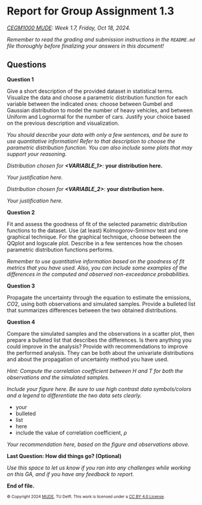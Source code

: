 # Report for Group Assignment 1.3

*[CEGM1000 MUDE](http://mude.citg.tudelft.nl/): Week 1.7, Friday, Oct 18, 2024.*

_Remember to read the grading and submission instructions in the `README.md` file thoroughly before finalizing your answers in this document!_

## Questions

**Question 1**

Give a short description of the provided dataset in statistical terms. Visualize the data and choose a parametric distribution function for each variable between the indicated ones: choose between Gumbel and Gaussian distribution to model the number of heavy vehicles, and between Uniform and Lognormal for the number of cars. Justify your choice based on the previous description and visualization. 

_You should describe your data with only a few sentences, and be sure to use quantitative information! Refer to that description to choose the parametric distribution function. You can also include some plots that may support your reasoning._

_Distribution chosen for **<VARIABLE_1>**:_ **your distribution here.**

_Your justification here._

_Distribution chosen for **<VARIABLE_2>**:_ **your distribution here.**

_Your justification here._

**Question 2**

Fit and assess the goodness of fit of the selected parametric distribution functions to the dataset. Use (at least) Kolmogorov-Smirnov test and one graphical technique. For the graphical technique, choose between the QQplot and logscale plot. Describe in a few sentences how the chosen parametric distribution functions performs.

_Remember to use quantitative information based on the goodness of fit metrics that you have used. Also, you can include some examples of the differences in the computed and observed non-exceedance probabilities._


**Question 3**

Propagate the uncertainty through the equation to estimate the emissions, $CO2$, using both observations and simulated samples. Provide a bulleted list that summarizes differences between the two obtained distributions.

**Question 4**

Compare the simulated samples and the observations in a scatter plot, then prepare a bulleted list that describes the differences. Is there anything you could improve in the analysis? Provide with recommendations to improve the performed analysis. They can be both about the univariate distributions and about the propagation of uncertainty method you have used.

_Hint: Compute the correlation coefficient between H and T for both the observations and the simulated samples._

_Include your figure here. Be sure to use high contrast data symbols/colors and a legend to differentiate the two data sets clearly._

- your
- bulleted
- list
- here
- include the value of correlation coefficient, $\rho$

_Your recommendation here, based on the figure and observations above._

**Last Question: How did things go? (Optional)**

_Use this space to let us know if you ran into any challenges while working on this GA, and if you have any feedback to report._

**End of file.**

<span style="font-size: 75%">
&copy; Copyright 2024 <a rel="MUDE" href="http://mude.citg.tudelft.nl/">MUDE</a>, TU Delft. This work is licensed under a <a rel="license" href="http://creativecommons.org/licenses/by/4.0/">CC BY 4.0 License</a>.